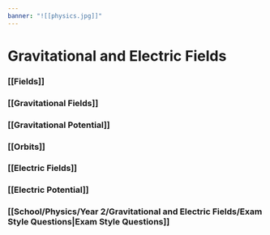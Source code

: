 ```yaml
---
banner: "![[physics.jpg]]"
---
```

# Gravitational and Electric Fields

### [[Fields]]

### [[Gravitational Fields]]

### [[Gravitational Potential]]

### [[Orbits]]

### [[Electric Fields]]

### [[Electric Potential]]

### [[School/Physics/Year 2/Gravitational and Electric Fields/Exam Style Questions|Exam Style Questions]]
